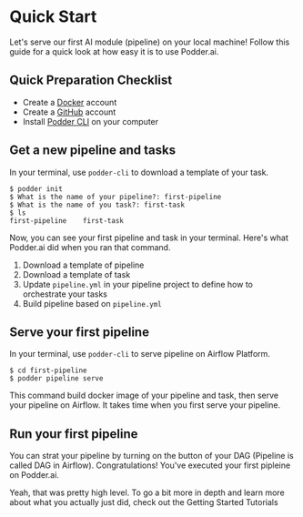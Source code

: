 # Quick Start
Let's serve our first AI module (pipeline) on your local machine! Follow this guide for a quick look at how easy it is to use Podder.ai.

## Quick Preparation Checklist
- Create a [Docker](https://www.docker.com/) account
- Create a [GitHub](https://github.com/) account
- Install [Podder CLI](https://pypi.org/project/podder-cli/) on your computer

## Get a new pipeline and tasks
In your terminal, use `podder-cli` to download a template of your task.
```
$ podder init
$ What is the name of your pipeline?: first-pipeline
$ What is the name of you task?: first-task
$ ls
first-pipeline    first-task
```

Now, you can see your first pipeline and task in your terminal. Here's what Podder.ai did when you ran that command.
1. Download a template of pipeline
2. Download a template of task
3. Update `pipeline.yml` in your pipeline project to define how to orchestrate your tasks
4. Build pipeline based on `pipeline.yml`

## Serve your first pipeline
In your terminal, use `podder-cli` to serve pipeline on Airflow Platform.
```
$ cd first-pipeline
$ podder pipeline serve
```

This command build docker image of your pipeline and task, then serve your pipeline on Airflow. It takes time when you first serve your pipeline.

## Run your first pipeline
You can strat your pipeline by turning on the button of your DAG (Pipeline is called DAG in Airflow).
Congratulations! You've executed your first pipleine on Podder.ai.

Yeah, that was pretty high level. To go a bit more in depth and learn more about what you actually just did, check out the Getting Started Tutorials
